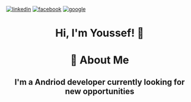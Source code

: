 [![linkedin](https://img.shields.io/badge/linkedin-0A66C2?style=for-the-badge&logo=linkedin&logoColor=white)](https://www.linkedin.com/in/youssef-ahmed-a39aba219/) [![facebook](https://img.shields.io/badge/facebook-0A66C2?style=for-the-badge&logo=facebook&logoColor=white)](https://www.facebook.com/joussefahmed2012/) [![google](https://img.shields.io/badge/google-000445?style=for-the-badge&logo=google&logoColor=white)](https://mail.google.com/mail/?view=cm&source=mailto&to=youssefahmed505505@gmail.com)

# <p align="center"> Hi, I'm Youssef! 👋  </p>

# <p align="center"> 🚀 About Me </p>
## <p align="center"> I'm a Andriod developer currently looking for new opportunities </p>
